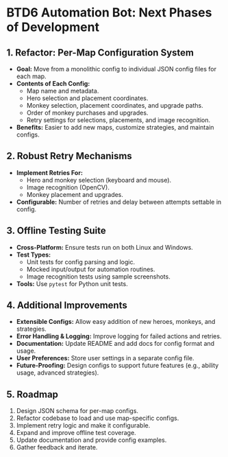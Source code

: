 # BTD6 Automation Bot: Next Phases of Development

## 1. Refactor: Per-Map Configuration System

- **Goal:** Move from a monolithic config to individual JSON config files for each map.
- **Contents of Each Config:**
  - Map name and metadata.
  - Hero selection and placement coordinates.
  - Monkey selection, placement coordinates, and upgrade paths.
  - Order of monkey purchases and upgrades.
  - Retry settings for selections, placements, and image recognition.
- **Benefits:** Easier to add new maps, customize strategies, and maintain configs.

## 2. Robust Retry Mechanisms

- **Implement Retries For:**
  - Hero and monkey selection (keyboard and mouse).
  - Image recognition (OpenCV).
  - Monkey placement and upgrades.
- **Configurable:** Number of retries and delay between attempts settable in config.

## 3. Offline Testing Suite

- **Cross-Platform:** Ensure tests run on both Linux and Windows.
- **Test Types:**
  - Unit tests for config parsing and logic.
  - Mocked input/output for automation routines.
  - Image recognition tests using sample screenshots.
- **Tools:** Use `pytest` for Python unit tests.

## 4. Additional Improvements

- **Extensible Configs:** Allow easy addition of new heroes, monkeys, and strategies.
- **Error Handling & Logging:** Improve logging for failed actions and retries.
- **Documentation:** Update README and add docs for config format and usage.
- **User Preferences:** Store user settings in a separate config file.
- **Future-Proofing:** Design configs to support future features (e.g., ability usage, advanced strategies).

## 5. Roadmap

1. Design JSON schema for per-map configs.
2. Refactor codebase to load and use map-specific configs.
3. Implement retry logic and make it configurable.
4. Expand and improve offline test coverage.
5. Update documentation and provide config examples.
6. Gather feedback and iterate.
